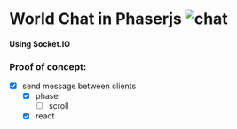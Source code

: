 
# World Chat in Phaserjs ![chat](https://user-images.githubusercontent.com/2754032/159345420-adda076e-1a3c-4379-9a98-6720226270e8.png)
#### Using Socket.IO


### Proof of concept:
- [x] send message between clients
  - [x] phaser
    - [ ] scroll   
  - [x] react
